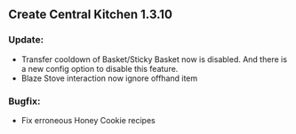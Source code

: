 ## Create Central Kitchen 1.3.10
### Update:
- Transfer cooldown of Basket/Sticky Basket now is disabled. And there is a new config option to disable this feature.
- Blaze Stove interaction now ignore offhand item
### Bugfix:
- Fix erroneous Honey Cookie recipes